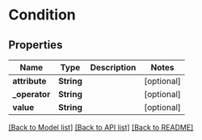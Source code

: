 # Condition

## Properties
Name | Type | Description | Notes
------------ | ------------- | ------------- | -------------
**attribute** | **String** |  | [optional] 
**_operator** | **String** |  | [optional] 
**value** | **String** |  | [optional] 

[[Back to Model list]](../README.md#documentation-for-models) [[Back to API list]](../README.md#documentation-for-api-endpoints) [[Back to README]](../README.md)


